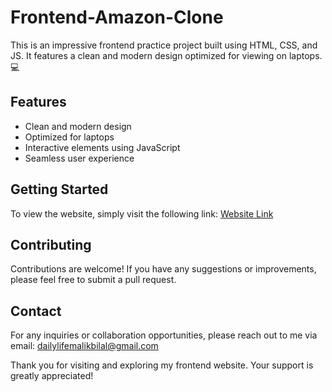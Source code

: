 # Frontend-Amazon-Clone

This is an impressive frontend practice project built using HTML, CSS, and JS. It features a clean and modern design optimized for viewing on laptops.💻

## Features

- Clean and modern design
- Optimized for laptops
- Interactive elements using JavaScript
- Seamless user experience

## Getting Started

To view the website, simply visit the following link: [Website Link](https://github.com/malikbilalakbar125/Frontend-Amazon-Clonea.git)

## Contributing

Contributions are welcome! If you have any suggestions or improvements, please feel free to submit a pull request.

## Contact

For any inquiries or collaboration opportunities, please reach out to me via email: dailylifemalikbilal@gmail.com

Thank you for visiting and exploring my frontend website. Your support is greatly appreciated!
